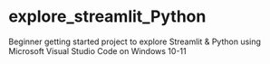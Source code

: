 # explore_streamlit_Python
Beginner getting started project to explore Streamlit &amp; Python using Microsoft Visual Studio Code on Windows 10-11
